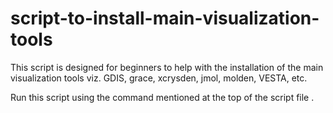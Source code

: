 # script-to-install-main-visualization-tools
This script is designed for beginners to help with the installation of the main visualization tools viz. GDIS, grace, xcrysden, jmol, molden, VESTA, etc. 

Run this script using the command mentioned at the top of the script file .


